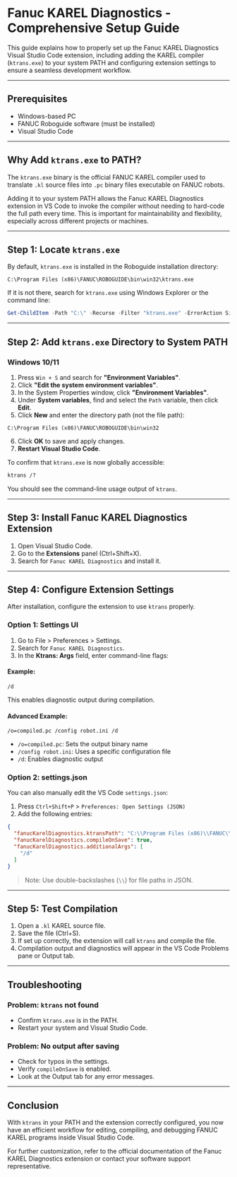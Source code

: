 # Fanuc KAREL Diagnostics - Comprehensive Setup Guide

This guide explains how to properly set up the Fanuc KAREL Diagnostics Visual Studio Code extension, including adding the KAREL compiler (`ktrans.exe`) to your system PATH and configuring extension settings to ensure a seamless development workflow.

---

## Prerequisites

* Windows-based PC
* FANUC Roboguide software (must be installed)
* Visual Studio Code

---

## Why Add `ktrans.exe` to PATH?

The `ktrans.exe` binary is the official FANUC KAREL compiler used to translate `.kl` source files into `.pc` binary files executable on FANUC robots.

Adding it to your system PATH allows the Fanuc KAREL Diagnostics extension in VS Code to invoke the compiler without needing to hard-code the full path every time. This is important for maintainability and flexibility, especially across different projects or machines.

---

## Step 1: Locate `ktrans.exe`

By default, `ktrans.exe` is installed in the Roboguide installation directory:

```
C:\Program Files (x86)\FANUC\ROBOGUIDE\bin\win32\ktrans.exe
```

If it is not there, search for `ktrans.exe` using Windows Explorer or the command line:

```powershell
Get-ChildItem -Path "C:\" -Recurse -Filter "ktrans.exe" -ErrorAction SilentlyContinue
```

---

## Step 2: Add `ktrans.exe` Directory to System PATH

### Windows 10/11

1. Press `Win + S` and search for **"Environment Variables"**.
2. Click **"Edit the system environment variables"**.
3. In the System Properties window, click **"Environment Variables"**.
4. Under **System variables**, find and select the `Path` variable, then click **Edit**.
5. Click **New** and enter the directory path (not the file path):

```
C:\Program Files (x86)\FANUC\ROBOGUIDE\bin\win32
```

6. Click **OK** to save and apply changes.
7. **Restart Visual Studio Code**.

To confirm that `ktrans.exe` is now globally accessible:

```cmd
ktrans /?
```

You should see the command-line usage output of `ktrans`.

---

## Step 3: Install Fanuc KAREL Diagnostics Extension

1. Open Visual Studio Code.
2. Go to the **Extensions** panel (Ctrl+Shift+X).
3. Search for `Fanuc KAREL Diagnostics` and install it.

---

## Step 4: Configure Extension Settings

After installation, configure the extension to use `ktrans` properly.

### Option 1: Settings UI

1. Go to File > Preferences > Settings.
2. Search for `Fanuc KAREL Diagnostics`.
3. In the **Ktrans: Args** field, enter command-line flags:

#### Example:

```
/d
```

This enables diagnostic output during compilation.

#### Advanced Example:

```
/o=compiled.pc /config robot.ini /d
```

* `/o=compiled.pc`: Sets the output binary name
* `/config robot.ini`: Uses a specific configuration file
* `/d`: Enables diagnostic output

### Option 2: settings.json

You can also manually edit the VS Code `settings.json`:

1. Press `Ctrl+Shift+P` > `Preferences: Open Settings (JSON)`
2. Add the following entries:

```json
{
  "fanucKarelDiagnostics.ktransPath": "C:\\Program Files (x86)\\FANUC\\ROBOGUIDE\\bin\\win32\\ktrans.exe",
  "fanucKarelDiagnostics.compileOnSave": true,
  "fanucKarelDiagnostics.additionalArgs": [
    "/d"
  ]
}
```

> Note: Use double-backslashes (`\\`) for file paths in JSON.

---

## Step 5: Test Compilation

1. Open a `.kl` KAREL source file.
2. Save the file (Ctrl+S).
3. If set up correctly, the extension will call `ktrans` and compile the file.
4. Compilation output and diagnostics will appear in the VS Code Problems pane or Output tab.

---

## Troubleshooting

### Problem: `ktrans` not found

* Confirm `ktrans.exe` is in the PATH.
* Restart your system and Visual Studio Code.

### Problem: No output after saving

* Check for typos in the settings.
* Verify `compileOnSave` is enabled.
* Look at the Output tab for any error messages.

---

## Conclusion

With `ktrans` in your PATH and the extension correctly configured, you now have an efficient workflow for editing, compiling, and debugging FANUC KAREL programs inside Visual Studio Code.

For further customization, refer to the official documentation of the Fanuc KAREL Diagnostics extension or contact your software support representative.
